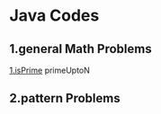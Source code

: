 # Java Codes
## 1.general Math Problems
<a href="https://github.com/itsbhavinrey/javaProblemSolving/blob/main/1.generalMathProblems/isPrime.java" target="_blank">1.isPrime</a>
primeUptoN


## 2.pattern Problems
